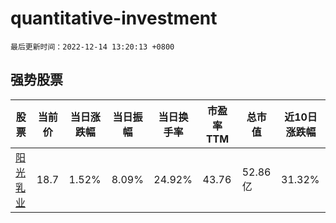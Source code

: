 # quantitative-investment

`最后更新时间：2022-12-14 13:20:13 +0800`

## 强势股票

|股票|当前价|当日涨跌幅|当日振幅|当日换手率|市盈率TTM|总市值|近10日涨跌幅|
|----|----|----|----|----|----|----|----|
|[阳光乳业](https://xueqiu.com/S/SZ001318)|18.7|1.52%|8.09%|24.92%|43.76|52.86亿|31.32%|
